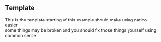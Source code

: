 ## Template

This is the template starting of this example should make using natico easier  
some things may be broken and you should fix those things yourself using common sense
